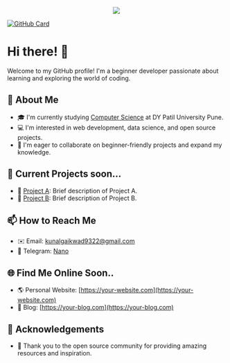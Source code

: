 <!-- Typing Animation -->
<p align="center">
  <img src="https://readme-typing-svg.herokuapp.com?color=DC143C&center=true&lines=Welcome+to+PyroUserBot;Explore+the+world+of+code;Sharing+exciting+projects+and+scripts;Enjoy+your+stay!&width=500&height=180">
</p>



[![GitHub Card](https://github-readme-stats.vercel.app/api?username=PyroUserBot&show_icons=true&theme=dark)](https://github.com/PyroUserBot)


# Hi there! 👋

Welcome to my GitHub profile! I'm a beginner developer passionate about learning and exploring the world of coding.

## 🌱 About Me

- 🎓 I'm currently studying [Computer Science](https://www.bcs.com) at DY Patil University Pune.
- 💻 I'm interested in web development, data science, and open source projects.
- 🌟 I'm eager to collaborate on beginner-friendly projects and expand my knowledge.

## 🔭 Current Projects soon... 

- 🚀 [Project A](https://github.com/your-project-a): Brief description of Project A.
- 🌟 [Project B](https://github.com/your-project-b): Brief description of Project B.

## 📫 How to Reach Me

- ✉️ Email: kunalgaikwad9322@gmail.com
- 💼 Telegram: [Nano](SexyNano.t.me)

## 🌐 Find Me Online Soon.. 

- 🌎 Personal Website: [https://your-website.com](https://your-website.com)
- 📝 Blog: [https://your-blog.com](https://your-blog.com)

## 🙏 Acknowledgements

- 🎉 Thank you to the open source community for providing amazing resources and inspiration.

